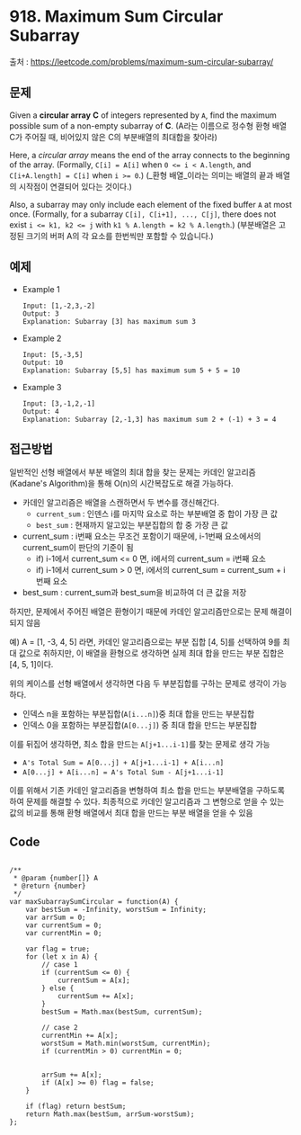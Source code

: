 # 918. Maximum Sum Circular Subarray

출처 : https://leetcode.com/problems/maximum-sum-circular-subarray/

## 문제

Given a  **circular array** **C**  of integers represented by `A`, find the maximum possible sum of a non-empty subarray of  **C**.
(A라는 이름으로 정수형 환형 배열 C가 주어질 때, 비어있지 않은 C의 부분배열의 최대합을 찾아라)

Here, a _circular array_  means the end of the array connects to the beginning of the array. (Formally,  `C[i] = A[i]`  when  `0 <= i < A.length`, and  `C[i+A.length] = C[i]` when `i >= 0`.)
(_환형 배열_이라는 의미는 배열의 끝과 배열의 시작점이 연결되어 있다는 것이다.)

Also, a subarray may only include each element of the fixed buffer  `A`  at most once. (Formally, for a subarray  `C[i], C[i+1], ..., C[j]`, there does not exist  `i <= k1, k2 <= j`  with  `k1 % A.length = k2 % A.length`.)
(부분배열은 고정된 크기의 버퍼 A의 각 요소를 한번씩만 포함할 수 있습니다.)

## 예제

- Example 1
	```
	Input: [1,-2,3,-2]
	Output: 3
	Explanation: Subarray [3] has maximum sum 3
	```
	
- Example 2
	```
	Input: [5,-3,5]
	Output: 10
	Explanation: Subarray [5,5] has maximum sum 5 + 5 = 10
	```
- Example 3
	```
	Input: [3,-1,2,-1]
	Output: 4
	Explanation: Subarray [2,-1,3] has maximum sum 2 + (-1) + 3 = 4
	```
	
## 접근방법

일반적인 선형 배열에서 부분 배열의 최대 합을 찾는 문제는 카데인 알고리즘(Kadane's Algorithm)을 통해 O(n)의 시간복잡도로 해결 가능하다.
- 카데인 알고리즘은 배열을 스캔하면서 두 변수를 갱신해간다.
	- `current_sum` : 인덴스 i를 마지막 요소로 하는 부분배열 중 합이 가장 큰 값
	- `best_sum` : 현재까지 알고있는 부분집합의 합 중 가장 큰 값
- current_sum : i번째 요소는 무조건 포함이기 때문에, i-1번째 요소에서의 current_sum이 판단의 기준이 됨
	- if) i-1에서 current_sum <= 0 면, i에서의 current_sum = i번째 요소
	- if) i-1에서 current_sum > 0 면, i에서의 current_sum = current_sum + i번째 요소
- best_sum : current_sum과 best_sum을 비교하여 더 큰 값을 저장

하지만, 문제에서 주어진 배열은 환형이기 때문에 카데인 알고리즘만으로는 문제 해결이 되지 않음

예) A = [1, -3, 4, 5] 라면, 카데인 알고리즘으로는 부분 집합 [4, 5]를 선택하여 9를 최대 값으로 취하지만, 이 배열을 환형으로 생각하면 실제 최대 합을 만드는 부분 집합은 [4, 5, 1]이다. 

위의 케이스를 선형 배열에서 생각하면 다음 두 부분집합를 구하는 문제로 생각이 가능하다.
- 인덱스 n을 포함하는 부분집합(`A[i...n]`)중 최대 합을 만드는 부분집합
- 인덱스 0을 포함하는 부분집합(`A[0...j]`) 중 최대 합을 만드는 부분집합

이를 뒤집어 생각하면, 최소 합을 만드는 `A[j+1...i-1]`를 찾는 문제로 생각 가능

- `A's Total Sum = A[0...j] + A[j+1...i-1] + A[i...n]`
- `A[0...j] + A[i...n] = A's Total Sum - A[j+1...i-1]`

이를 위해서 기존 카데인 알고리즘을 변형하여 최소 합을 만드는 부분배열을 구하도록 하여 문제를 해결할 수 있다. 최종적으로 카데인 알고리즘과 그 변형으로 얻을 수 있는 값의 비교를 통해 환형 배열에서 최대 합을 만드는 부분 배열을 얻을 수 있음

## Code
<pre>
<code>
/**
 * @param {number[]} A
 * @return {number}
 */
var maxSubarraySumCircular = function(A) {
    var bestSum = -Infinity, worstSum = Infinity;
    var arrSum = 0;
    var currentSum = 0;
    var currentMin = 0;
    
    var flag = true;
    for (let x in A) {
        // case 1
        if (currentSum <= 0) {
            currentSum = A[x];
        } else {
            currentSum += A[x];
        }
        bestSum = Math.max(bestSum, currentSum);
        
        // case 2
        currentMin += A[x];
        worstSum = Math.min(worstSum, currentMin);
        if (currentMin > 0) currentMin = 0;
        
        
        arrSum += A[x];
        if (A[x] >= 0) flag = false;
    }
    
    if (flag) return bestSum;
    return Math.max(bestSum, arrSum-worstSum);
};
</code>
</pre>
